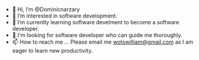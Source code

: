 - 👋 Hi, I’m @Dominicnarzary
- 👀 I’m interested in software development.
- 🌱 I’m currently learning software develment to become a software developer.
- 💞️ I'm looking for software developer who can guide me thoroughly.
- 📫 How to reach me ... Please email me wotswilliam@gmail.com as I am eager to learn new productivity.

<!---
Dominicnarzary/Dominicnarzary is a ✨ special ✨ repository because its `README.md` (this file) appears on your GitHub profile.
You can click the Preview link to take a look at your changes.
--->
